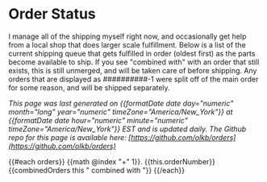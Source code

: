 # Order Status

I manage all of the shipping myself right now, and occasionally get help from a local shop that does larger scale fulfillment. Below is a list of the current shipping queue that gets fulfilled in order (oldest first) as the parts become available to ship. If you see "combined with" with an order that still exists, this is still unmerged, and will be taken care of before shipping. Any orders that are displayed as ##########-1 were split off of the main order for some reason, and will be shipped separately.

*This page was last generated on {{formatDate date day="numeric" month="long" year="numeric" timeZone="America/New_York"}} at {{formatDate date hour="numeric" minute="numeric" timeZone="America/New_York"}} EST and is updated daily. The Github repo for this page is available here: [https://github.com/olkb/orders](https://github.com/olkb/orders)*

{{#each orders}}
 {{math @index "+" 1}}. {{this.orderNumber}}{{combinedOrders this " combined with "}}
{{/each}}